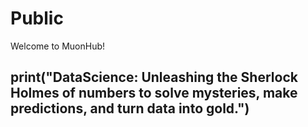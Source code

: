 # Public
Welcome to MuonHub!
## print("DataScience: Unleashing the Sherlock Holmes of numbers to solve mysteries, make predictions, and turn data into gold.")
